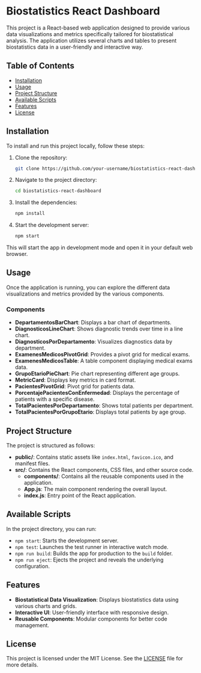 
# Biostatistics React Dashboard

This project is a React-based web application designed to provide various data visualizations and metrics specifically tailored for biostatistical analysis. The application utilizes several charts and tables to present biostatistics data in a user-friendly and interactive way.

## Table of Contents

- [Installation](#installation)
- [Usage](#usage)
- [Project Structure](#project-structure)
- [Available Scripts](#available-scripts)
- [Features](#features)
- [License](#license)

## Installation

To install and run this project locally, follow these steps:

1. Clone the repository:
   ```bash
   git clone https://github.com/your-username/biostatistics-react-dashboard.git
   ```

2. Navigate to the project directory:
   ```bash
   cd biostatistics-react-dashboard
   ```

3. Install the dependencies:
   ```bash
   npm install
   ```

4. Start the development server:
   ```bash
   npm start
   ```

This will start the app in development mode and open it in your default web browser.

## Usage

Once the application is running, you can explore the different data visualizations and metrics provided by the various components.

### Components

- **DepartamentosBarChart**: Displays a bar chart of departments.
- **DiagnosticosLineChart**: Shows diagnostic trends over time in a line chart.
- **DiagnosticosPorDepartamento**: Visualizes diagnostics data by department.
- **ExamenesMedicosPivotGrid**: Provides a pivot grid for medical exams.
- **ExamenesMedicosTable**: A table component displaying medical exams data.
- **GrupoEtarioPieChart**: Pie chart representing different age groups.
- **MetricCard**: Displays key metrics in card format.
- **PacientesPivotGrid**: Pivot grid for patients data.
- **PorcentajePacientesConEnfermedad**: Displays the percentage of patients with a specific disease.
- **TotalPacientesPorDepartamento**: Shows total patients per department.
- **TotalPacientesPorGrupoEtario**: Displays total patients by age group.

## Project Structure

The project is structured as follows:

- **public/**: Contains static assets like `index.html`, `favicon.ico`, and manifest files.
- **src/**: Contains the React components, CSS files, and other source code.
  - **components/**: Contains all the reusable components used in the application.
  - **App.js**: The main component rendering the overall layout.
  - **index.js**: Entry point of the React application.

## Available Scripts

In the project directory, you can run:

- `npm start`: Starts the development server.
- `npm test`: Launches the test runner in interactive watch mode.
- `npm run build`: Builds the app for production to the `build` folder.
- `npm run eject`: Ejects the project and reveals the underlying configuration.

## Features

- **Biostatistical Data Visualization**: Displays biostatistics data using various charts and grids.
- **Interactive UI**: User-friendly interface with responsive design.
- **Reusable Components**: Modular components for better code management.

## License

This project is licensed under the MIT License. See the [LICENSE](LICENSE) file for more details.

